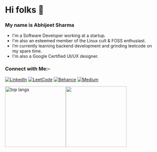 # Hi folks 👋
### My name is Abhijeet Sharma

- I'm a Software Developer working at a startup.
- I'm also an esteemed member of the Linux cult & FOSS enthusiast.
- I’m currently learning backend development and grinding leetcode on my spare time.
- I'm also a Google Certified UI/UX designer.

### Connect with Me:-
[![LinkedIn](https://img.shields.io/badge/linkedin-%230077B5.svg?style=for-the-badge&logo=linkedin&logoColor=white)](https://www.linkedin.com/in/abhijeet-sharma-994064227/)
[![LeetCode](https://img.shields.io/badge/LeetCode-000000?style=for-the-badge&logo=LeetCode&logoColor=#d16c06)](https://leetcode.com/u/badmuffin/)
[![Behance](https://img.shields.io/badge/Behance-1769ff?style=for-the-badge&logo=behance&logoColor=white)](https://www.behance.net/abhijeetsharma17)
[![Medium](https://img.shields.io/badge/Medium-12100E?style=for-the-badge&logo=medium&logoColor=white)](https://medium.com/@badmuffin)

<div align=left style="display: flex; ">
  <img height=200 src="https://github-readme-stats.vercel.app/api/top-langs/?username=badmuffin&hide=HTML&langs_count=8&layout=compact&theme=vue&border_radius=10&size_weight=0.5&count_weight=0.5&exclude_repo=github-readme-stats" alt="top langs" />
  <img height=200 src="https://leetcard.jacoblin.cool/badmuffin?theme=dracula" />
</div>

